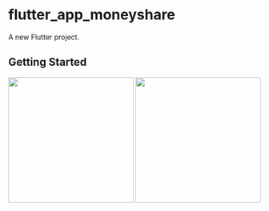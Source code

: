 # flutter_app_moneyshare

A new Flutter project.

## Getting Started

<img src="(https://user-images.githubusercontent.com/89629701/137518400-ed5f5a35-16d6-4ca3-aee8-556f5dce2f7b.png)" width = "250">
<img src="(https://user-images.githubusercontent.com/89629701/137518497-7d47679a-51a0-41a4-99b8-46317ed7e5bf.png)" width = "250">
